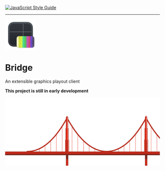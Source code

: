[![JavaScript Style Guide](https://img.shields.io/badge/code_style-standard-brightgreen.svg)](https://standardjs.com)  

---  
<img src="appicon.png" alt="drawing" width="100"/>  

# Bridge
An extensible graphics playout client  

**This project is still in early development**

<img src="docs/footer.png" alt="drawing"/>  
